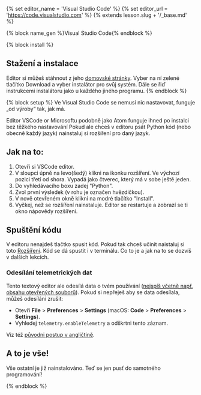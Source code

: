 {% set editor_name = 'Visual Studio Code' %} {% set editor_url = 'https://code.visualstudio.com' %} 
{% extends lesson.slug + '/_base.md' %}

{% block name_gen %}Visual Studio Code{% endblock %}

{% block install %}
## Stažení a instalace 

Editor si můžeš stáhnout z jeho [domovské stránky](https://code.visualstudio.com/).
Vyber na ní zelené tlačítko Download a vyber instalátor pro svůj systém.
Dále se řiď instrukcemi instalátoru jako u každého jiného programu.
{% endblock %}

{% block setup %}
Ve Visual Studio Code se nemusí nic nastavovat, funguje „od výroby“ tak, jak má.

Editor VSCode or Microsoftu podobně jako Atom funguje ihned po instalci bez těžkého nastavování
Pokud ale chceš v editoru psát Python kód (nebo obecně každý jazyk) nainstaluj si rozšíření pro daný jazyk. 

## Jak na to:

1. Otevři si VSCode editor.
2. V sloupci úpně na levo(šedý) klikni na ikonku rozšíření. Ve výchozí pozici
třetí od shora. Vypadá jako čtverec, který má v sobe ještě jeden.
3. Do vyhledávacího boxu zadej "Python".
4. Zvol první výsledek (v rohu je označen hvězdičkou).
5. V nově otevřeném okně klikni na modré tlačítko "Install".
6. Vyčkej, než se rozšíření nainstaluje. Editor se restartuje a zobrazí se ti okno nápovědy rozšíření.

## Spuštění kódu

V editoru nenajdeš tlačtko spusit kód. Pokud tak chceš učinit naistaluj si toto [Rozšíření](https://marketplace.visualstudio.com/items?itemName=formulahendry.code-runner).
Kód se dá spustit i v terminálu. Co to je a jak na to se dozvíš v dalších lekcích.

### Odesílání telemetrických dat

Tento textový editor ale odesílá data o tvém používání ([nejspíš včetně např.
obsahu otevřených souborů][privacy]).
Pokud si nepřeješ aby se data odesílala, můžeš odesílání zrušit:

* Otevři **File** > **Preferences** > **Settings** (macOS: **Code** > **Preferences** > **Settings**).
* Vyhledej `telemetry.enableTelemetry` a odškrtni tento záznam.

Viz též [původni postup v angličtině](https://code.visualstudio.com/docs/supporting/faq#_how-to-disable-telemetry-reporting).

[privacy]: https://privacy.microsoft.com/en-us/privacystatement


## A to je vše!
Vše ostatní je již nainstalováno. Teď se jen pusť do samotného programování!

{% endblock %}
